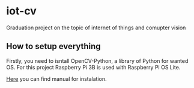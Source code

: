 # iot-cv
Graduation project on the topic of internet of things and comupter vision

## How to setup everything
Firstly, you need to isntall OpenCV-Python, a library of Python for wanted OS. For this project Raspberry Pi 3B is used with Raspberry Pi OS Lite.

[Here](https://docs.opencv.org/4.5.2/d2/de6/tutorial_py_setup_in_ubuntu.html) you can find manual for instalation.
